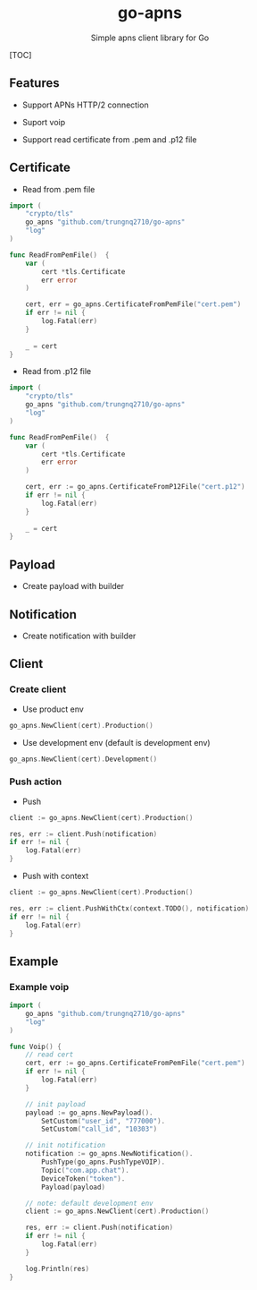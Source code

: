 <h1 align="center">go-apns</h1>
<p align="center">Simple apns client library for Go</p>


[TOC]

## Features

- Support APNs HTTP/2 connection
- Suport voip

- Support read certificate from .pem and .p12 file

## Certificate

- Read from .pem file

```go
import (
	"crypto/tls"
	go_apns "github.com/trungnq2710/go-apns"
	"log"
)

func ReadFromPemFile()  {
	var (
		cert *tls.Certificate
		err error
	)

	cert, err = go_apns.CertificateFromPemFile("cert.pem")
	if err != nil {
		log.Fatal(err)
	}
	
	_ = cert
}
```

- Read from .p12 file

```go
import (
	"crypto/tls"
	go_apns "github.com/trungnq2710/go-apns"
	"log"
)

func ReadFromPemFile()  {
	var (
		cert *tls.Certificate
		err error
	)

	cert, err := go_apns.CertificateFromP12File("cert.p12")
	if err != nil {
		log.Fatal(err)
	}
	
	_ = cert
}
```

## Payload

- Create payload with builder

## Notification

- Create notification with builder

## Client

### Create client

- Use product env

```go
go_apns.NewClient(cert).Production()
```

- Use development env (default is development env)

```go
go_apns.NewClient(cert).Development()
```

### Push action

- Push

```go
client := go_apns.NewClient(cert).Production()

res, err := client.Push(notification)
if err != nil {
	log.Fatal(err)
}
```

- Push with context

```go
client := go_apns.NewClient(cert).Production()

res, err := client.PushWithCtx(context.TODO(), notification)
if err != nil {
	log.Fatal(err)
}
```



## Example

### Example voip

```go
import (
	go_apns "github.com/trungnq2710/go-apns"
	"log"
)

func Voip() {
	// read cert
	cert, err := go_apns.CertificateFromPemFile("cert.pem")
	if err != nil {
		log.Fatal(err)
	}

	// init payload
	payload := go_apns.NewPayload().
		SetCustom("user_id", "777000").
		SetCustom("call_id", "10303")

	// init notification
	notification := go_apns.NewNotification().
		PushType(go_apns.PushTypeVOIP).
		Topic("com.app.chat").
		DeviceToken("token").
		Payload(payload)

	// note: default development env
	client := go_apns.NewClient(cert).Production()

	res, err := client.Push(notification)
	if err != nil {
		log.Fatal(err)
	}

	log.Println(res)
}
```

